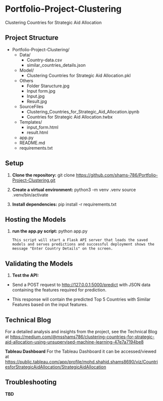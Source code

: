 # Portfolio-Project-Clustering
Clustering Countries for Strategic Aid Allocation
## Project Structure
- Portfolio-Project-Clustering/
  - Data/
    - Country-data.csv
    - similar_countries_details.json
  - Model/
    - Clustering Countries for Strategic Aid Allocation.pkl
  - Others
    - Folder Staructure.jpg
    - Input form.jpg
    - Input.jpg
    - Result.jpg
  - SourceFiles
    - Clustering_Countries_for_Strategic_Aid_Allocation.ipynb
    - Countries for Strategic Aid Allocation.twbx
  - Templates/
    - input_form.html
    - result.html
  - app.py
  - README.md
  - requirements.txt

## Setup

1. **Clone the repository:**
   git clone https://github.com/shams-786/Portfolio-Project-Clustering.git

2. **Create a virtual environment:**
   python3 -m venv .venv
   source .venv/bin/activate

3. **Install dependencies:**
   pip install -r requirements.txt

## Hosting the Models
1. **run the app.py script:**
   python app.py
   ```
   This script will start a Flask API server that loads the saved models and serves predictions and successful deployment shows the message "Enter Country Details" on the screen.
   ```
## Validating the Models
1. **Test the API:**
+ Send a POST request to http://127.0.0.1:5000/predict with JSON data containing the features required for prediction.

+ This response will contain the predicted Top 5 Countries with Similar Features based on the input features.

## Technical Blog
For a detailed analysis and insights from the project, see the Technical Blog at https://medium.com/@msshams786/clustering-countries-for-strategic-aid-allocation-using-unsupervised-machine-learning-47e7a7194be8

**Tableau Dashboard**
For the Tableau Dashboard it can be accessed/viewed at https://public.tableau.com/app/profile/mohd.shahid.shams8690/viz/CountriesforStrategicAidAllocation/StrategicAidAllocation

## Troubleshooting
**TBD**







